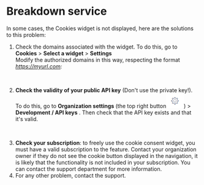 # Breakdown service

In some cases, the Cookies widget is not displayed, here are the solutions to this problem:&#x20;

1. Check the domains associated with the widget. To do this, go to **Cookies** > **Select a widget** > **Settings**\
   Modify the authorized domains in this way, respecting the format _https://myurl.com:_

<figure><img src="../../.gitbook/assets/Capture d’écran 2023-02-28 à 15.55.41.png" alt=""><figcaption></figcaption></figure>

2. **Check the validity of your public API key** (Don't use the private key!). To do this, go to **Organization settings** (the top right button![](../../.gitbook/assets/image.png)) > **Development / API keys** . Then check that the API key exists and that it's valid.

<figure><img src="../../.gitbook/assets/Capture d’écran 2023-02-28 à 15.59.46.png" alt=""><figcaption></figcaption></figure>

3. **Check your subscription**: to freely use the cookie consent widget, you must have a valid subscription to the feature. Contact your organization owner if they do not see the cookie button displayed in the navigation, it is likely that the functionality is not included in your subscription. You can contact the support department for more information.
4. For any other problem, contact the support.
